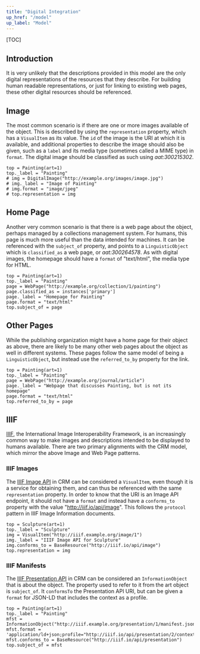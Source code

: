 ```yaml
---
title: "Digital Integration"
up_href: "/model"
up_label: "Model"
---
```


[TOC]

## Introduction

It is very unlikely that the descriptions provided in this model are the only digital representations of the resources that they describe.  For building human readable representations, or just for linking to existing web pages, these other digital resources should be referenced.

## Image 

The most common scenario is if there are one or more images available of the object. This is described by using the `representation` property, which has a `VisualItem` as its value. The `id` of the image is the URI at which it is available, and additional properties to describe the image should also be given, such as a `label` and its media type (sometimes called a MIME type) in `format`. The digital image should be classified as such using _aat:300215302_.


```crom
top = Painting(art=1)
top._label = "Painting"
# img = DigitalImage("http://example.org/images/image.jpg")
# img._label = "Image of Painting"
# img.format = "image/jpeg"
# top.representation = img
```

## Home Page

Another very common scenario is that there is a web page about the object, perhaps managed by a collections management system. For humans, this page is much more useful than the data intended for machines.  It can be referenced with the `subject_of` property, and points to a `LinguisticObject` which is `classified_as` a web page, or _aat:300264578_.  As with digital images, the homepage should have a `format` of "text/html", the media type for HTML.

```crom
top = Painting(art=1)
top._label = "Painting"
page = WebPage("http://example.org/collection/1/painting")
page.classified_as = instances['primary']
page._label = "Homepage for Painting"
page.format = "text/html"
top.subject_of = page
```

## Other Pages

While the publishing organization might have a home page for their object as above, there are likely to be many other web pages about the object as well in different systems.  These pages follow the same model of being a `LinguisticObject`, but instead use the `referred_to_by` property for the link. 

```crom
top = Painting(art=1)
top._label = "Painting"
page = WebPage("http://example.org/journal/article")
page._label = "Webpage that discusses Painting, but is not its homepage"
page.format = "text/html"
top.referred_to_by = page
```

## IIIF 

[IIIF](http://iiif.io/), the International Image Interoperability Framework, is an increasingly common way to make images and descriptions intended to be displayed to humans available. There are two primary alignments with the CRM model, which mirror the above Image and Web Page patterns.

### IIIF Images

The [IIIF Image API](http://iiif.io/api/image/) in CRM can be considered a `VisualItem`, even though it is a service for obtaining them, and can thus be referenced with the same `representation` property. In order to know that the URI is an Image API endpoint, it should not have a `format` and instead have a `conforms_to` property with the value "http://iiif.io/api/image".  This follows the `protocol` pattern in IIIF Image Information documents.

```crom
top = Sculpture(art=1)
top._label = "Sculpture"
img = VisualItem("http://iiif.example.org/image/1")
img._label = "IIIF Image API for Sculpture"
img.conforms_to = BaseResource("http://iiif.io/api/image")
top.representation = img
```

### IIIF Manifests 

The [IIIF Presentation API](http://iiif.io/api/presentation/) in CRM can be considered an `InformationObject` that is about the object.  The property used to refer to it from the art object is `subject_of`.  It `conformsTo` the Presentation API URI, but can be given a `format` for JSON-LD that includes the context as a profile.

```crom
top = Painting(art=1)
top._label = "Painting"
mfst = InformationObject("http://iiif.example.org/presentation/1/manifest.json")
mfst.format = 'application/ld+json;profile="http://iiif.io/api/presentation/2/context.json"'
mfst.conforms_to = BaseResource("http://iiif.io/api/presentation")
top.subject_of = mfst
```
